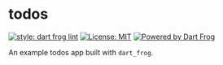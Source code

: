 # todos

[![style: dart frog lint][dart_frog_lint_badge]][dart_frog_lint_link]
[![License: MIT][license_badge]][license_link]
[![Powered by Dart Frog](https://img.shields.io/endpoint?url=https://tinyurl.com/dartfrog-badge)](https://dart-frog.dev)

An example todos app built with `dart_frog`.

[dart_frog_lint_badge]: https://img.shields.io/badge/style-dart_frog_lint-1DF9D2.svg
[dart_frog_lint_link]: https://pub.dev/packages/dart_frog_lint
[license_badge]: https://img.shields.io/badge/license-MIT-blue.svg
[license_link]: https://opensource.org/licenses/MIT
